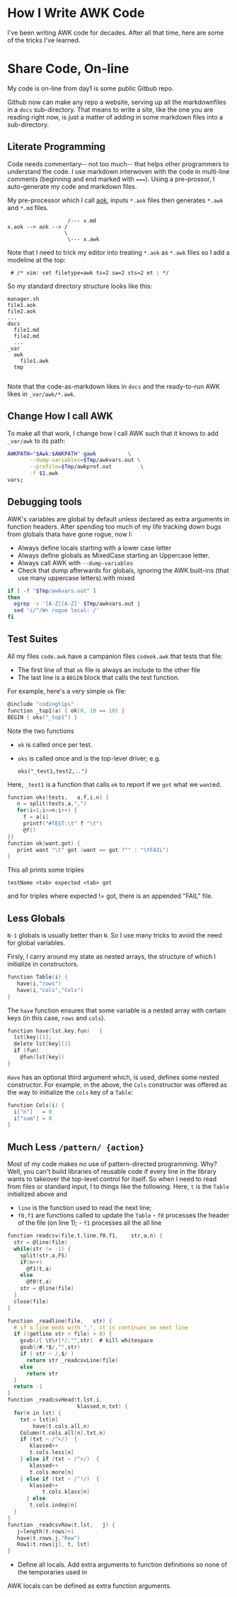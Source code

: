 # How I Write AWK Code

I've been writing AWK
code for 
decades.
After all that time,
here are some of the tricks 
I've learned.

# Share Code, On-line

My code is on-line from day1 is some public Gitbub repo.

Github now can make any repo a website,
serving up all the markdownfiles in a `docs` sub-directory.
That means to write a site, like the one you are reading
right now, is just a matter of adding in some markdown
files into a sub-directory.

## Literate Programming

Code needs commentary-- not too much-- that helps
other programmers to understand the code.
I use markdown interwoven with the code in multi-line 
comments (beginning and end marked with `===`).  Using 
a pre-prossor, I auto-generate my code and markdown files.

My pre-processor which I call 
[aok](https://github.com/ttv1/aok/blob/master/aok),
inputs `*.aok` files then generates
`*.awk` and `*.md` files.

```
                   /--- x.md
x.aok --> aok --> /
                  \ 
                   \--- x.awk
```
Note that I need to trick my editor into treating `*.aok`
as `*.awk` files so I add a modeline at the top:

     # /* vim: set filetype=awk ts=2 sw=2 sts=2 et : */

So my standard directory structure 
looks like this: 

```
manager.sh
file1.aok
file2.aok
...
docs
  file1.md
  file2.md
  ...
_var
  awk
    file1.awk
  tmp
    
```
Note that the code-as-markdown likes in `docs` and
the ready-to-run AWK
likes in `_var/awk/*.awk`.

## Change How I call AWK

To make all that work, I change how I call AWK such
that it knows to add `_var/awk` to its path:
```sh
AWKPATH="$Awk:$AWKPATH" gawk          \
       --dump-variables=$Tmp/awkvars.out \
       --profile=$Tmp/awkprof.out         \
       -f $1.awk
vars;
```

## Debugging tools

AWK's variables are global by default unless declared as 
extra arguments in function headers. After spending
too much of my life tracking down bugs from globals
thata have gone rogue, now I:

- Always define locals starting with a lower case letter
- Always define globals as MixedCase starting an Uppercase letter.
- Always call AWK with `--dump-variables`
- Check that dump afterwards for globals,
  ignoring the AWK built-ins (that use many uppercase
  letters).with mixed

```sh
if [ -f "$Tmp/awkvars.out" ]
then
  egrep -v '[A-Z][A-Z]' $Tmp/awkvars.out |
  sed 's/^/W> rogue local: /'
fi
```
## Test Suites

All my files `code.awk` have a campanion files `codeok.awk`
that tests that file:

-  The first line of that `ok` file is
   always an include to the other file
-  The last line is a `BEGIN` block that calls the
   test function.

For example, here's a very simple `ok` file:

```c
@include "codingtips"
function _top1(a) { ok(0, 10 == 10) }
BEGIN { oks("_top1") }
```

Note the two functions 

- `ok` is called once per test.
- `oks` is called once and is the top-level driver; e.g.

      oks("_test1,test2,..")

Here, `_test1` is a function that calls `ok` to
report if we `got` what we `want`ed.


```c 
function oks(tests,   a,f,i,n) {
   n = split(tests,a,",")
   for(i=1;i<=n;i++) {
     f = a[i]
     printf("#TEST:\t" f "\t")
     @f()
}}
function ok(want,got) {
   print want "\t" got (want == got ?"" : "\tFAIL")
}
```

This all prints some triples

```
testName <tab> expected <tab> got  
```

and for triples where expected != got, there is an appended
"FAIL" file. 

## Less Globals

`N-1` globals is usually better than `N`. So I use many
tricks to avoid the need for global variables.

Firsly, I carry around my state as nested arrays, the
structure of which I initialize in constructors.


```c 
function Table(i) {
   have(i,"rows")
   have(i,"cols","Cols")
}
```


The `have` function ensures that some variable is a nested array with certain keys (in this case,
`rows` and `cols`).



```c 
function have(lst,key,fun)   { 
  lst[key][1];    
  delete lst[key][1]
  if (fun)
    @fun(lst[key])
}
```


`Have` has an optional third argument which, is used,
defines some nested constructor. For example, in the above,
the `Cols` constructor was offered as the way to initialize
the `cols` key of a `Table`:


```c 
function Cols(i) {
  i["n"]   = 0
  i["sum"] = 0
}
```


## Much Less `/pattern/ {action}`

Most of my code makes no use of pattern-directed
programming.  Why? Well, you can't build libraries of
reusable code if every
line in the library wants to takeover the top-level control for itself. 
So when  I need to read from files or
  standard input, I to things like the following.
Here, `t` is the `Table` initialized above and

- `line` is the function used to read the next line;
- `f0,f1` are functions called to update the `Table`
       - `f0` processes the header of the file (on line 1);
       - `f1` processes all the all line
  



```c 
function readcsv(file,t,line,f0,f1,    str,a,n) {
  str = @line(file)
  while(str != -1) {
    split(str,a,FS)
    if(n++) 
      @f1(t,a)
    else    
      @f0(t,a)
    str = @line(file)
  }
  close(file)
}

function _readline(file,   str) {
  # if a line ends with ",", it is continues on next line
  if ((getline str < file) > 0) {
    gsub(/[ \t\r]*/,"",str)  # kill whitespace
    gsub(/#.*$/,"",str)      
    if ( str ~ /,$/ )
      return str _readcsvLine(file)
    else
      return str
  }
  return -1
}
function _readcsvHead(t,lst,i,
                      klassed,n,txt) {
  for(n in lst) {
    txt = lst[n]
	 	have(t.cols.all,n)
    Column(t.cols.all[n],txt,n)
    if (txt ~ /^</)  {
       klassed++
       t.cols.less[n]
    } else if (txt ~ /^>/)  {
       klassed++
       t.cols.more[n]
    } else if (txt ~ /^!/)  {
       klassed++
		   t.cols.klass[n]
	  } else
       t.cols.indep[n]
  }
}
function _readcsvRow(t,lst,   j) {
   j=length(t.rows)+1
   have(t.rows,j,"Row")
   Row1(t.rows[j], t, lst)
}

```

- Define all locals. Add extra arguments to function definitions so none of the temporaries
  used in 

AWK locals can be defined as extra function arguments.

```c 
```

